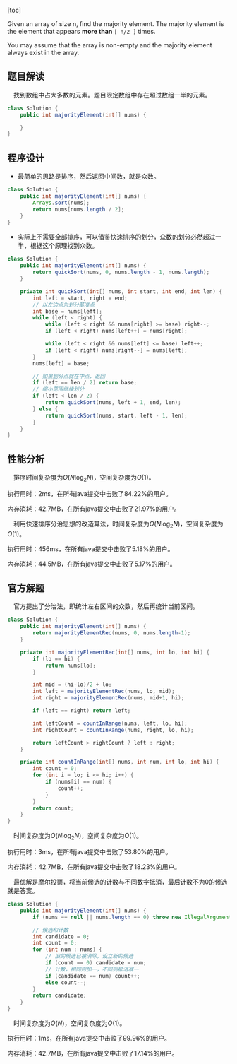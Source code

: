 [toc]

Given an array of size n, find the majority element. The majority element is the element that appears **more than** `[ n/2 ]` times.

You may assume that the array is non-empty and the majority element always exist in the array.



## 题目解读

&emsp;找到数组中占大多数的元素。题目限定数组中存在超过数组一半的元素。

```java
class Solution {
    public int majorityElement(int[] nums) {

    }
}
```

## 程序设计

* 最简单的思路是排序，然后返回中间数，就是众数。

```java
class Solution {
    public int majorityElement(int[] nums) {
        Arrays.sort(nums);
        return nums[nums.length / 2];
    }
}
```

* 实际上不需要全部排序，可以借鉴快速排序的划分，众数的划分必然超过一半，根据这个原理找到众数。

```java
class Solution {
    public int majorityElement(int[] nums) {
        return quickSort(nums, 0, nums.length - 1, nums.length);
    }

    private int quickSort(int[] nums, int start, int end, int len) {
        int left = start, right = end;
        // 以左边点为划分基准点
        int base = nums[left];
        while (left < right) {
            while (left < right && nums[right] >= base) right--;
            if (left < right) nums[left++] = nums[right];

            while (left < right && nums[left] <= base) left++;
            if (left < right) nums[right--] = nums[left];
        }
        nums[left] = base;

        // 如果划分点就在中点，返回
        if (left == len / 2) return base;
        // 缩小范围继续划分
        if (left < len / 2) {
            return quickSort(nums, left + 1, end, len);
        } else {
            return quickSort(nums, start, left - 1, len);
        }
    }
}
```

## 性能分析

&emsp;排序时间复杂度为$O(N\log_2N)$，空间复杂度为$O(1)$。

执行用时：2ms，在所有java提交中击败了84.22%的用户。

内存消耗：42.7MB，在所有java提交中击败了21.97%的用户。

&emsp;利用快速排序分治思想的改造算法，时间复杂度为$O(N\log_2N)$，空间复杂度为$O(1)$。

执行用时：456ms，在所有java提交中击败了5.18%的用户。

内存消耗：44.5MB，在所有java提交中击败了5.17%的用户。

## 官方解题

&emsp;官方提出了分治法，即统计左右区间的众数，然后再统计当前区间。

```java
class Solution {
    public int majorityElement(int[] nums) {
        return majorityElementRec(nums, 0, nums.length-1);
    }

    private int majorityElementRec(int[] nums, int lo, int hi) {
        if (lo == hi) {
            return nums[lo];
        }

        int mid = (hi-lo)/2 + lo;
        int left = majorityElementRec(nums, lo, mid);
        int right = majorityElementRec(nums, mid+1, hi);

        if (left == right) return left;

        int leftCount = countInRange(nums, left, lo, hi);
        int rightCount = countInRange(nums, right, lo, hi);

        return leftCount > rightCount ? left : right;
    }

    private int countInRange(int[] nums, int num, int lo, int hi) {
        int count = 0;
        for (int i = lo; i <= hi; i++) {
            if (nums[i] == num) {
                count++;
            }
        }
        return count;
    }
}
```

&emsp;时间复杂度为$O(N\log_2N)$，空间复杂度为$O(1)$。

执行用时：3ms，在所有java提交中击败了53.80%的用户。

内存消耗：42.7MB，在所有java提交中击败了18.23%的用户。

&emsp;最优解是摩尔投票，将当前候选的计数与不同数字抵消，最后计数不为0的候选就是答案。

```java
class Solution {
    public int majorityElement(int[] nums) {
        if (nums == null || nums.length == 0) throw new IllegalArgumentException("invalid param");

        // 候选和计数
        int candidate = 0;
        int count = 0;
        for (int num : nums) {
            // 旧的候选已被消除，设立新的候选
            if (count == 0) candidate = num;
            // 计数，相同则加一，不同则抵消减一
            if (candidate == num) count++;
            else count--;
        }
        return candidate;
    }
}
```

&emsp;时间复杂度为$O(N)$，空间复杂度为$O(1)$。

执行用时：1ms，在所有java提交中击败了99.96%的用户。

内存消耗：42.7MB，在所有java提交中击败了17.14%的用户。